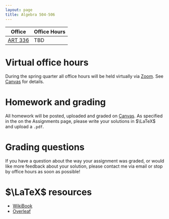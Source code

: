 ```yaml
---
layout: page
title: Algebra 504-506
---
```


|Office|Office Hours|
|-|-|
| [ART 336](https://www.washington.edu/maps/#!/ART)| TBD  | 

# Virtual office hours

During the spring quarter all office hours will be held virtually via
[Zoom](https://washington.zoom.us/). See
[Canvas](https://canvas.uw.edu/courses/1322637) for details.

# Homework and grading

All homework will be posted, uploaded and graded on
[Canvas](https://canvas.uw.edu/courses/1322637). As specified in the on the
Assignments page, please write your solutions in  $\LaTeX$ and upload a `.pdf`. 

# Grading questions

If you have a question about the way your assignment was graded, or
would like more feedback about your solution, please contact me via
email or stop by office hours as soon as possible!

# $\LaTeX$ resources 

- [WikiBook](https://en.wikibooks.org/wiki/LaTeX)
- [Overleaf](https://www.overleaf.com/learn) 

